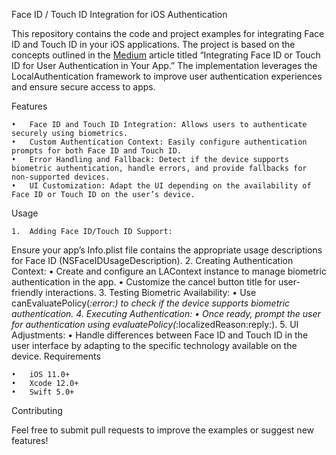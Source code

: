 Face ID / Touch ID Integration for iOS Authentication

This repository contains the code and project examples for integrating Face ID and Touch ID in your iOS applications. The project is based on the concepts outlined in the [Medium](https://medium.com/@ssr-404/integrating-face-id-or-touch-id-for-user-authentication-in-your-app-72af86f96856) article titled “Integrating Face ID or Touch ID for User Authentication in Your App.” The implementation leverages the LocalAuthentication framework to improve user authentication experiences and ensure secure access to apps.

Features

	•	Face ID and Touch ID Integration: Allows users to authenticate securely using biometrics.
	•	Custom Authentication Context: Easily configure authentication prompts for both Face ID and Touch ID.
	•	Error Handling and Fallback: Detect if the device supports biometric authentication, handle errors, and provide fallbacks for non-supported devices.
	•	UI Customization: Adapt the UI depending on the availability of Face ID or Touch ID on the user’s device.

Usage

	1.	Adding Face ID/Touch ID Support:
Ensure your app’s Info.plist file contains the appropriate usage descriptions for Face ID (NSFaceIDUsageDescription).
	2.	Creating Authentication Context:
	•	Create and configure an LAContext instance to manage biometric authentication in the app.
	•	Customize the cancel button title for user-friendly interactions.
 	3.	Testing Biometric Availability:
	•	Use canEvaluatePolicy(_:error:) to check if the device supports biometric authentication.
 	4.	Executing Authentication:
	•	Once ready, prompt the user for authentication using evaluatePolicy(_:localizedReason:reply:).
	5.	UI Adjustments:
	•	Handle differences between Face ID and Touch ID in the user interface by adapting to the specific technology available on the device.
Requirements

	•	iOS 11.0+
	•	Xcode 12.0+
	•	Swift 5.0+

Contributing

Feel free to submit pull requests to improve the examples or suggest new features!
